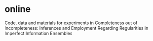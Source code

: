# online
Code, data and materials for experiments in Completeness out of Incompleteness: Inferences and Employment Regarding Regularities in Imperfect Information Ensembles
